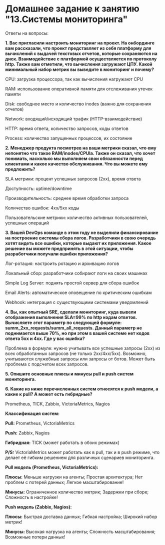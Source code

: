 # Домашнее задание к занятию "13.Системы мониторинга"

Ответы на вопросы:

__1. Вас пригласили настроить мониторинг на проект. На онбординге вам рассказали, что проект представляет из себя платформу для вычислений с выдачей текстовых отчетов, которые сохраняются на диск. Взаимодействие с платформой осуществляется по протоколу http. Также вам отметили, что вычисления загружают ЦПУ. Какой минимальный набор метрик вы выведите в мониторинг и почему?__

CPU: загрузка процессора, так как вычисления нагружают CPU

RAM: использование оперативной памяти для отслеживания утечек памяти

Disk: свободное место и количество inodes (важно для сохранения отчетов)

Network: входящий/исходящий трафик (HTTP-взаимодействие)

HTTP: время ответа, количество запросов, коды ответов

Process: количество запущенных процессов, их состояние



__2. Менеджер продукта посмотрев на ваши метрики сказал, что ему непонятно что такое RAM/inodes/CPUla. Также он сказал, что хочет понимать, насколько мы выполняем свои обязанности перед клиентами и какое качество обслуживания. Что вы можете ему предложить?__

SLA метрики: процент успешных запросов (2xx), время ответа

Доступность: uptime/downtime

Производительность: среднее время обработки запроса

Количество ошибок: 4xx/5xx коды

Пользовательские метрики: количество активных пользователей, успешных операций


__3. Вашей DevOps команде в этом году не выделили финансирование на построение системы сбора логов. Разработчики в свою очередь хотят видеть все ошибки, которые выдают их приложения. Какое решение вы можете предпринять в этой ситуации, чтобы разработчики получали ошибки приложения?__

Лог-ротация: настроить ротацию и архивацию логов

Локальный сбор: разработчики собирают логи на своих машинах

Simple Log Server: поднять простой сервер для сбора ошибок

Email Alerts: автоматическое оповещение по критическим ошибкам

Webhook: интеграция с существующими системами уведомлений


__4. Вы, как опытный SRE, сделали мониторинг, куда вывели отображения выполнения SLA=99% по http кодам ответов. Вычисляете этот параметр по следующей формуле: summ_2xx_requests/summ_all_requests. Данный параметр не поднимается выше 70%, но при этом в вашей системе нет кодов ответа 5xx и 4xx. Где у вас ошибка?__

Проблема в формуле: нужно учитывать все успешные запросы (2xx) из всех обработанных запросов (не только 2xx/4xx/5xx).
Возможно, учитываются служебные запросы или запросы от ботов.
Может быть проблема с подсчетом всех запросов.

__5. Опишите основные плюсы и минусы pull и push систем мониторинга.__



__6. Какие из ниже перечисленных систем относятся к push модели, а какие к pull? А может есть гибридные?__

Prometheus, TICK, Zabbix, VictoriaMetrics, Nagios

__Классификация систем:__

__Pull:__ Prometheus, VictoriaMetrics

__Push:__ Zabbix, Nagios

__Гибридная:__ TICK (может работать в обоих режимах)

__P/S:__ VictoriaMetrics может работать как в pull, так и в push режиме, что делает её гибким решением для различных сценариев мониторинга.

__Pull модель (Prometheus, VictoriaMetrics):__

__Плюсы:__
Меньше нагрузки на агенты; Простая архитектура; Нет проблем с потерей данных; Легкое масштабирование!

__Минусы:__
Ограниченное количество метрик; Задержки при сборе; Сложность в настройке!

__Push модель (Zabbix, Nagios):__

__Плюсы:__
Быстрая доставка данных; Гибкая настройка; Широкий набор метрик!

__Минусы:__
Высокая нагрузка на агенты; Сложность масштабирования; Возможные потери данных!


